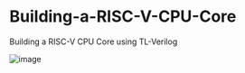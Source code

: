 # Building-a-RISC-V-CPU-Core
Building a RISC-V CPU Core using TL-Verilog 

![image](https://github.com/Nithin9741/Building-a-RISC-V-CPU-Core/assets/101901668/b5f0b737-1dd9-4b9f-b94a-19aef0386436)

